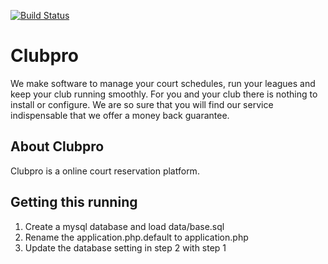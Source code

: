 
[![Build Status](https://travis-ci.org/sportsynergy/clubpro.png?branch=master)](https://travis-ci.org/sportsynergy/clubpro)

Clubpro 
=============

We make software to manage your court schedules, run your leagues and keep your club running smoothly. For you and your club there is nothing to install or configure. We are so sure that you will find our service indispensable that we offer a money back guarantee.

About Clubpro
--------
Clubpro is a online court reservation platform.  


Getting this running
--------
1. Create a mysql database and load data/base.sql
2. Rename the application.php.default to application.php
3. Update the database setting in step 2 with step 1


